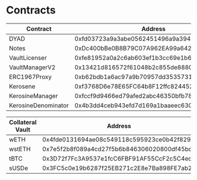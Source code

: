 # Contracts

<table data-full-width="true"><thead><tr><th width="208">Contract</th><th>Address</th></tr></thead><tbody><tr><td>DYAD</td><td>0xfd03723a9a3abe0562451496a9a394d2c4bad4ab</td></tr><tr><td>Notes</td><td>0xDc400bBe0B8B79C07A962EA99a642F5819e3b712</td></tr><tr><td>VaultLicenser</td><td>0xfe81952a0a2c6ab603ef1b3cc69e1b6bffa92697</td></tr><tr><td>VaultManagerV2</td><td>0x13421d816572f61048b2c855de88807aec58494b</td></tr><tr><td>ERC1967Proxy</td><td>0xb62bdb1a6ac97a9b70957dd35357311e8859f0d7</td></tr><tr><td>Kerosene</td><td>0xf3768D6e78E65FC64b8F12ffc824452130BD5394</td></tr><tr><td>KerosineManager</td><td>0xfccf9d9466ed79afed2abc46350bfb78f7b47b90</td></tr><tr><td>KerosineDenominator</td><td>0x4b3dd4ceb943efd7d169a1baaeec63097601e88e</td></tr></tbody></table>

<table data-full-width="true"><thead><tr><th width="208">Collateral Vault</th><th>Address</th></tr></thead><tbody><tr><td>wETH</td><td>0x4fde0131694ae08c549118c595923ce0b42f8299</td></tr><tr><td>wstETH</td><td>0x7e5f2b8f089a4cd27f5b6b846306020800df45bd</td></tr><tr><td>tBTC</td><td>0x3D72f7Fc3A9537e1fcC6FBF91AF55CcF2c5C4ed0</td></tr><tr><td>sUSDe</td><td>0x3FC5c0e19b6287f25EB271c2E8e7Ba898FE7ab29</td></tr></tbody></table>





